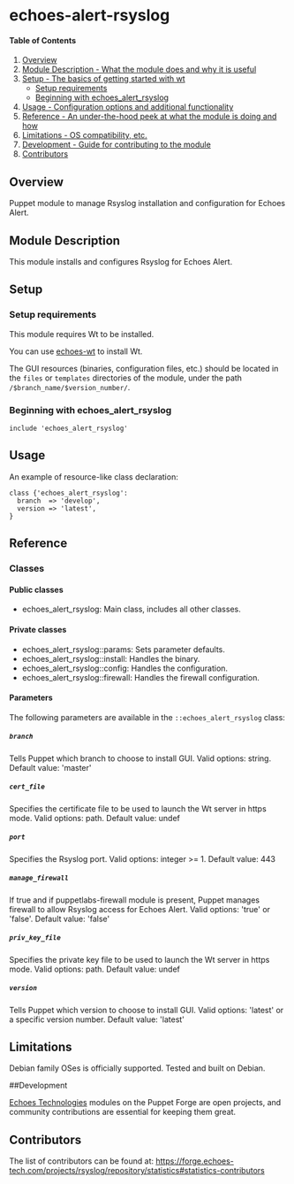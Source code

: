 # echoes-alert-rsyslog

#### Table of Contents

1. [Overview](#overview)
2. [Module Description - What the module does and why it is useful](#module-description)
3. [Setup - The basics of getting started with wt](#setup)
    * [Setup requirements](#setup-requirements)
    * [Beginning with echoes_alert_rsyslog](#beginning-with-echoes_alert_rsyslog)
4. [Usage - Configuration options and additional functionality](#usage)
5. [Reference - An under-the-hood peek at what the module is doing and how](#reference)
6. [Limitations - OS compatibility, etc.](#limitations)
7. [Development - Guide for contributing to the module](#development)
8. [Contributors](#contributors)

## Overview

Puppet module to manage Rsyslog installation and configuration for Echoes Alert.

## Module Description

This module installs and configures Rsyslog for Echoes Alert.

## Setup

### Setup requirements

This module requires Wt to be installed.

You can use [echoes-wt](https://github.com/echoes-tech/puppet-wt) to install Wt.

The GUI resources (binaries, configuration files, etc.) should be located in the `files` or `templates` directories of the module, under the path `/$branch_name/$version_number/`.

### Beginning with echoes_alert_rsyslog

```puppet
include 'echoes_alert_rsyslog'
```

## Usage

An example of resource-like class declaration: 

```puppet
class {'echoes_alert_rsyslog':
  branch  => 'develop',
  version => 'latest',
}
```
## Reference

### Classes

#### Public classes

* echoes_alert_rsyslog: Main class, includes all other classes.

#### Private classes

* echoes_alert_rsyslog::params: Sets parameter defaults.
* echoes_alert_rsyslog::install: Handles the binary.
* echoes_alert_rsyslog::config: Handles the configuration.
* echoes_alert_rsyslog::firewall: Handles the firewall configuration.

#### Parameters

The following parameters are available in the `::echoes_alert_rsyslog` class:

##### `branch`

Tells Puppet which branch to choose to install GUI. Valid options: string. Default value: 'master'

##### `cert_file`

Specifies the certificate file to be used to launch the Wt server in https mode. Valid options: path. Default value: undef

##### `port`

Specifies the Rsyslog port. Valid options: integer >= 1. Default value: 443

##### `manage_firewall`

If true and if puppetlabs-firewall module is present, Puppet manages firewall to allow Rsyslog access for Echoes Alert. Valid options: 'true' or 'false'. Default value: 'false'

##### `priv_key_file`

Specifies the private key file to be used to launch the Wt server in https mode. Valid options: path. Default value: undef

##### `version`

Tells Puppet which version to choose to install GUI. Valid options: 'latest' or a specific version number. Default value: 'latest'

## Limitations

Debian family OSes is officially supported. Tested and built on Debian.

##Development

[Echoes Technologies](https://www.echoes-tech.com) modules on the Puppet Forge are open projects, and community contributions are essential for keeping them great.

## Contributors

The list of contributors can be found at: https://forge.echoes-tech.com/projects/rsyslog/repository/statistics#statistics-contributors

